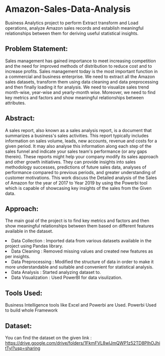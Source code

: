 # Amazon-Sales-Data-Analysis
 Business Analytics project to perform Extract transform and Load operations, analyze Amazon sales records and establish meaningful relationships between them for deriving useful statistical insights.
## Problem Statement:
<p>Sales management has gained importance to meet increasing competition and the need for improved methods of distribution to reduce cost and to increase profits. Sales management today is the most important function in a commercial and business enterprise. We need to extract all the Amazon sales datasets, transform them using data cleaning and data preprocessing and then finally loading it for analysis. We need to visualize sales trend month-wise, year-wise and yearly-month wise. Moreover, we need to find key metrics and factors and show meaningful relationships between attributes.</p>

## Abstract:

A sales report, also known as a sales analysis report, is a document that summarizes a business's sales activities. This report typically includes information on sales volume, leads, new accounts, revenue and costs for a given period. It may also analyse this information along each step of the sales funnel and indicate your sales team's performance (or any gaps therein). These reports might help your company modify its sales approach and other growth initiatives. They can provide insights into sales methodology successes, predictions of future sales data, analyses of performance compared to previous periods, and greater understanding of customer motivations. This work discuss the Detailed analysis of the Sales of Amazon for the year of 2017 to Year 2019 by using the Powerbi tool which is capable of showcasing key insights of the sales from the Given data. 
## Approach:
<p>The main goal of the project is to find key metrics and factors and then show meaningful relationships between them based on different features available in the dataset.</p>

<li> Data Collection      : Imported data from various datasets available in the project using Pandas library. 
<li> Data Cleaning        : Removed missing values and created new features as per insights. </li>
<li> Data Preprocessing   : Modified the structure of data in order to make it more understandable and suitable and convenient for statistical analysis. </li>
<li> Data Analysis        : Started analyzing dataset to. </li>
<li> Data Visualization   : Used PowerBI for data visulization. </li>

## Tools Used:
Business Intelligence tools like Excel and Powerbi are Used. Powerbi Used to build whole Framework

## Dataset:
You can find the dataset on the given link : 
https://drive.google.com/drive/folders/1FkmFVL8wlJmQWP1z52TD8PlhOJhitTyI?usp=sharing
